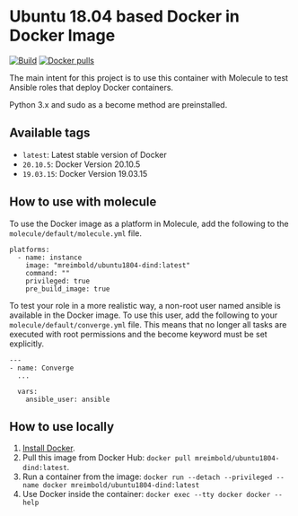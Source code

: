 # Ubuntu 18.04 based Docker in Docker Image
[![Build](https://github.com/mreimbold/ubuntu1804-dind/actions/workflows/ci.yml/badge.svg)](https://github.com/mreimbold/ubuntu1804-dind/actions/workflows/ci.yml)
[![Docker pulls](https://img.shields.io/docker/pulls/mreimbold/ubuntu1804-dind)](https://hub.docker.com/r/mreimbold/ubuntu1804-dind)

The main intent for this project is to use this container with Molecule to test Ansible roles that deploy Docker containers.

Python 3.x and sudo as a become method are preinstalled.

## Available tags

  - `latest`: Latest stable version of Docker
  - `20.10.5`: Docker Version 20.10.5
  - `19.03.15`: Docker Version 19.03.15

## How to use with molecule
To use the Docker image as a platform in Molecule, add the following to the `molecule/default/molecule.yml` file.

    platforms:
      - name: instance
        image: "mreimbold/ubuntu1804-dind:latest"
        command: ""
        privileged: true
        pre_build_image: true

To test your role in a more realistic way, a non-root user named ansible is available in the Docker image. To use this user, add the following to your `molecule/default/converge.yml` file. This means that no longer all tasks are executed with root permissions and the become keyword must be set explicitly.

    ---
    - name: Converge
      ...

      vars:
        ansible_user: ansible

## How to use locally

  1. [Install Docker](https://docs.docker.com/engine/installation/).
  2. Pull this image from Docker Hub: `docker pull mreimbold/ubuntu1804-dind:latest`.
  3. Run a container from the image: `docker run --detach --privileged --name docker mreimbold/ubuntu1804-dind:latest`
  4. Use Docker inside the container: `docker exec --tty docker docker --help`
